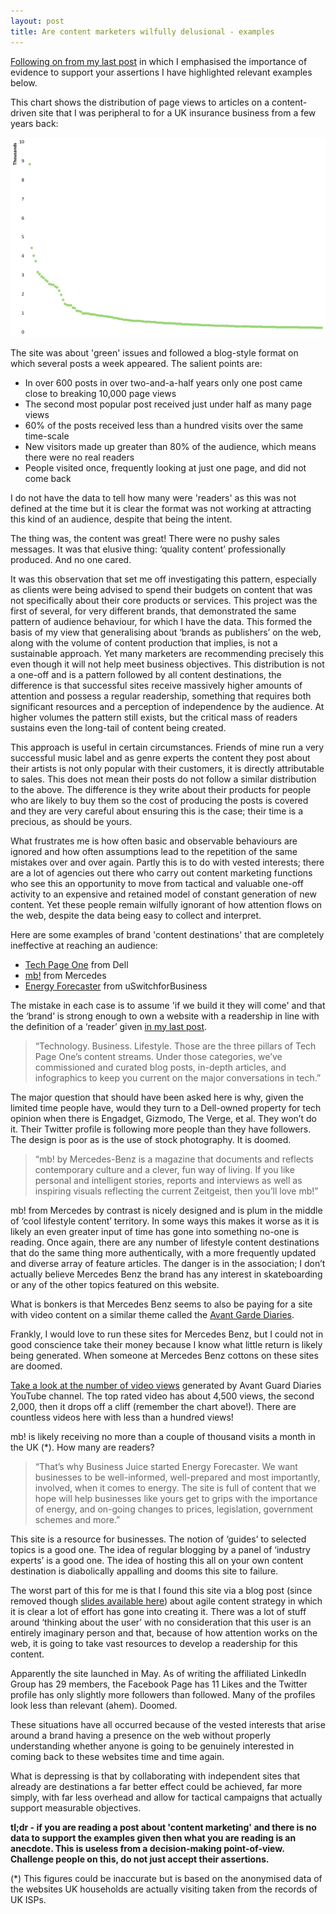 ```yaml
---
layout: post
title: Are content marketers wilfully delusional - examples
---
```


[Following on from my last post](http://markhigginson.co.uk/2013/01/20/are-content-marketers-wilfully-delusional/) in which I emphasised the importance of evidence to support your assertions I have highlighted relevant examples below.

This chart shows the distribution of page views to articles on a content-driven site that I was peripheral to for a UK insurance business from a few years back:

[![Posts against views](/assets/images-inline/posts-by-views.png)](/assets/images-original/posts-by-views-original.png)

The site was about 'green' issues and followed a blog-style format on which several posts a week appeared. The salient points are:

* In over 600 posts in over two-and-a-half years only one post came close to breaking 10,000 page views 
* The second most popular post received just under half as many page views
* 60% of the posts received less than a hundred visits over the same time-scale
* New visitors made up greater than 80% of the audience, which means there were no real readers
* People visited once, frequently looking at just one page, and did not come back

I do not have the data to tell how many were 'readers' as this was not defined at the time but it is clear the format was not working at attracting this kind of an audience, despite that being the intent.

The thing was, the content was great! There were no pushy sales messages. It was that elusive thing: ‘quality content’ professionally produced. And no one cared.

It was this observation that set me off investigating this pattern, especially as clients were being advised to spend their budgets on content that was not specifically about their core products or services. This project was the first of several, for very different brands, that demonstrated the same pattern of audience behaviour, for which I have the data. This formed the basis of my view that generalising about ‘brands as publishers’ on the web, along with the volume of content production that implies, is not a sustainable approach. Yet many marketers are recommending precisely this even though it will not help meet business objectives. This distribution is not a one-off and is a pattern followed by all content destinations, the difference is that successful sites receive massively higher amounts of attention and possess a regular readership, something that requires both significant resources and a perception of independence by the audience. At higher volumes the pattern still exists, but the critical mass of readers sustains even the long-tail of content being created.

This approach is useful in certain circumstances. Friends of mine run a very successful music label and as genre experts the content they post about their artists is not only popular with their customers, it is directly attributable to sales. This does not mean their posts do not follow a similar distribution to the above. The difference is they write about their products for people who are likely to buy them so the cost of producing the posts is covered and they are very careful about ensuring this is the case; their time is a precious, as should be yours.

What frustrates me is how often basic and observable behaviours are ignored and how often assumptions lead to the repetition of the same mistakes over and over again. Partly this is to do with vested interests; there are a lot of agencies out there who carry out content marketing functions who see this an opportunity to move from tactical and valuable one-off activity to an expensive and retained model of constant generation of new content. Yet these people remain wilfully ignorant of how attention flows on the web, despite the data being easy to collect and interpret.

Here are some examples of brand 'content destinations' that are completely ineffective at reaching an audience:

* [Tech Page One](http://www.techpageone.com/) from Dell
* [mb!](http://mb.mercedes-benz.com/en) from Mercedes
* [Energy Forecaster](http://www.businessjuice.co.uk/energy-forecaster) from uSwitchforBusiness

The mistake in each case is to assume 'if we build it they will come' and that the ‘brand’ is strong enough to own a website with a readership in line with the definition of a ‘reader’ given [in my last post](http://markhigginson.co.uk/2013/01/20/are-content-marketers-wilfully-delusional/).

> “Technology. Business. Lifestyle. Those are the three pillars of Tech Page One’s content streams. Under those categories, we’ve commissioned and curated blog posts, in-depth articles, and infographics to keep you current on the major conversations in tech.”

The major question that should have been asked here is why, given the limited time people have, would they turn to a Dell-owned property for tech opinion when there is Engadget, Gizmodo, The Verge, et al. They won’t do it. Their Twitter profile is following more people than they have followers. The design is poor as is the use of stock photography. It is doomed.

> “mb! by Mercedes-Benz is a magazine that documents and reflects contemporary culture and a clever, fun way of living. If you like personal and intelligent stories, reports and interviews as well as inspiring visuals reflecting the current Zeitgeist, then you’ll love mb!”

mb! from Mercedes by contrast is nicely designed and is plum in the middle of ‘cool lifestyle content’ territory. In some ways this makes it worse as it is likely an even greater input of time has gone into something no-one is reading. Once again, there are any number of lifestyle content destinations that do the same thing more authentically, with a more frequently updated and diverse array of feature articles. The danger is in the association; I don’t actually believe Mercedes Benz the brand has any interest in skateboarding or any of the other topics featured on this website.

What is bonkers is that Mercedes Benz seems to also be paying for a site with video content on a similar theme called the [Avant Garde Diaries](http://www.theavantgardediaries.com/).

Frankly, I would love to run these sites for Mercedes Benz, but I could not in good conscience take their money because I know what little return is likely being generated. When someone at Mercedes Benz cottons on these sites are doomed.

[Take a look at the number of video views](http://www.youtube.com/playlist?list=PL15E81B1A48FBD11F) generated by Avant Guard Diaries YouTube channel. The top rated video has about 4,500 views, the second 2,000, then it drops off a cliff (remember the chart above!). There are countless videos here with less than a hundred views!

mb! is likely receiving no more than a couple of thousand visits a month in the UK (*). How many are readers?

> “That’s why Business Juice started Energy Forecaster. We want businesses to be well-informed, well-prepared and most importantly, involved, when it comes to energy. The site is full of content that we hope will help businesses like yours get to grips with the importance of energy, and on-going changes to prices, legislation, government schemes and more.”

This site is a resource for businesses. The notion of ‘guides’ to selected topics is a good one. The idea of regular blogging by a panel of ‘industry experts’ is a good one. The idea of hosting this all on your own content destination is diabolically appalling and dooms this site to failure.

The worst part of this for me is that I found this site via a blog post (since removed though [slides available here](http://www.slideshare.net/la_pope/agile-content-strategy)) about agile content strategy in which it is clear a lot of effort has gone into creating it. There was a lot of stuff around ‘thinking about the user’ with no consideration that this user is an entirely imaginary person and that, because of how attention works on the web, it is going to take vast  resources to develop a readership for this content.

Apparently the site launched in May. As of writing the affiliated LinkedIn Group has 29 members, the Facebook Page has 11 Likes and the Twitter profile has only slightly more followers than followed. Many of the profiles look less than relevant (ahem). Doomed.

These situations have all occurred because of the vested interests that arise around a brand having a presence on the web without properly understanding whether anyone is going to be genuinely interested in coming back to these websites time and time again.

What is depressing is that by collaborating with independent sites that already are destinations a far better effect could be achieved, far more simply, with far less overhead and allow for tactical campaigns that actually support measurable objectives.

**tl;dr - if you are reading a post about 'content marketing' and there is no data to support the examples given then what you are reading is an anecdote. This is useless from a decision-making point-of-view. Challenge people on this, do not just accept their assertions.**

(*) This figures could be inaccurate but is based on the anonymised data of the websites UK households are actually visiting taken from the records of UK ISPs.